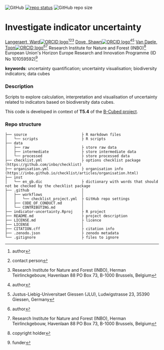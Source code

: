 <!-- badges: start -->
![GitHub](https://img.shields.io/github/license/b-cubed-eu/comp-unstructured-data)
[![repo status](https://www.repostatus.org/badges/latest/wip.svg)](https://www.repostatus.org/#wip)
![GitHub repo size](https://img.shields.io/github/repo-size/b-cubed-eu/comp-unstructured-data)
<!-- badges: end -->

# Investigate indicator uncertainty

[Langeraert, Ward![ORCID logo](https://info.orcid.org/wp-content/uploads/2019/11/orcid_16x16.png)](https://orcid.org/0000-0002-5900-8109)[^aut][^cre][^INBO]
[Dove, Shawn![ORCID logo](https://info.orcid.org/wp-content/uploads/2019/11/orcid_16x16.png)](https://orcid.org/0000-0001-9465-5638)[^aut][^JLU]
[Van Daele, Toon![ORCID logo](https://info.orcid.org/wp-content/uploads/2019/11/orcid_16x16.png)](https://orcid.org/0000-0002-1362-853X)[^aut][^INBO]
Research Institute for Nature and Forest (INBO)[^cph]
European Union's Horizon Europe Research and Innovation Programme (ID No 101059592)[^fnd]

[^cph]: copyright holder
[^fnd]: funder
[^aut]: author
[^cre]: contact person
[^INBO]: Research Institute for Nature and Forest (INBO), Herman Teirlinckgebouw, Havenlaan 88 PO Box 73, B-1000 Brussels, Belgium
[^JLU]: Justus-Liebig-Universitaet Giessen (JLU), Ludwigstrasse 23, 35390 Giessen, Germany

**keywords**: uncertainty quantification; uncertainty visualisation; biodiversity indicators; data cubes

<!-- community: b3 -->

### Description

<!-- description: start -->
Scripts to explore calculation, interpretation and visualisation of uncertainty related to indicators based on biodiversity data cubes.
<!-- description: end -->

This code is developed in context of **T5.4** of the [B-Cubed project](https://b-cubed.eu/).

### Repo structure

```
├── source                         ├ R markdown files
│   └── scripts                    ├ R scripts
├── data
│   ├── raw                        ├ store raw data
│   ├── intermediate               ├ store intermediate data
│   └── processed                  ├ store processed data
├── checklist.yml                  ├ options checklist package (https://github.com/inbo/checklist)
├── organisation.yml               ├ organisation info (https://inbo.github.io/checklist/articles/organisation.html)
├── inst
│   └── en_gb.dic                  ├ dictionary with words that should not be checked by the checklist package
├── .github                        │ 
│   ├── workflows                  │ 
│   │   └── checklist_project.yml  ├ GitHub repo settings
│   ├── CODE_OF_CONDUCT.md         │ 
│   └── CONTRIBUTING.md            │
├── indicator-uncertainty.Rproj    ├ R project
├── README.md                      ├ project description
├── LICENSE.md                     ├ licence
├── LICENSE                        │
├── CITATION.cff                   ├ citation info
├── .zenodo.json                   ├ zenodo metadata
└── .gitignore                     ├ files to ignore
```
